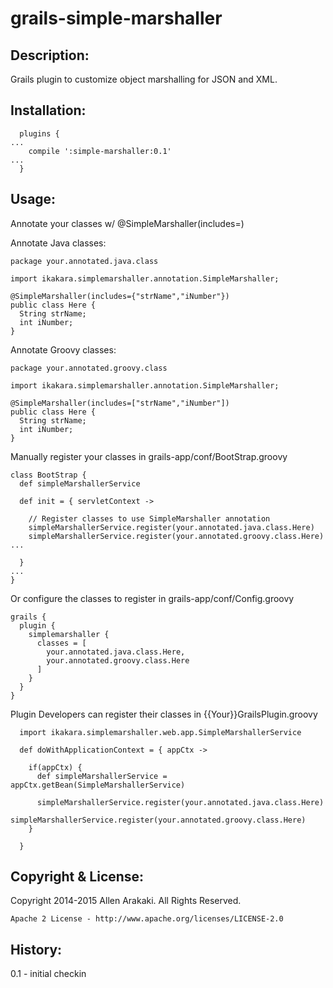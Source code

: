 # grails-simple-marshaller

Description:
--------------
Grails plugin to customize object marshalling for JSON and XML.

Installation:
--------------
```
  plugins {
...
    compile ':simple-marshaller:0.1'
...
  }
```

Usage:
--------------
Annotate your classes w/ @SimpleMarshaller(includes=)

Annotate Java classes:
```
package your.annotated.java.class

import ikakara.simplemarshaller.annotation.SimpleMarshaller;

@SimpleMarshaller(includes={"strName","iNumber"})
public class Here {
  String strName;
  int iNumber;
}
```

Annotate Groovy classes:
```
package your.annotated.groovy.class

import ikakara.simplemarshaller.annotation.SimpleMarshaller;

@SimpleMarshaller(includes=["strName","iNumber"])
public class Here {
  String strName;
  int iNumber;
}
```

Manually register your classes in grails-app/conf/BootStrap.groovy
```
class BootStrap {
  def simpleMarshallerService

  def init = { servletContext ->

    // Register classes to use SimpleMarshaller annotation
    simpleMarshallerService.register(your.annotated.java.class.Here)
    simpleMarshallerService.register(your.annotated.groovy.class.Here)
...

  }
...
}
```

Or configure the classes to register in grails-app/conf/Config.groovy
```
grails {
  plugin {
    simplemarshaller {
      classes = [
        your.annotated.java.class.Here,
        your.annotated.groovy.class.Here
      ]
    }
  }
}
```

Plugin Developers can register their classes in {{Your}}GrailsPlugin.groovy
```
  import ikakara.simplemarshaller.web.app.SimpleMarshallerService

  def doWithApplicationContext = { appCtx ->

    if(appCtx) {
      def simpleMarshallerService = appCtx.getBean(SimpleMarshallerService)

      simpleMarshallerService.register(your.annotated.java.class.Here)
      simpleMarshallerService.register(your.annotated.groovy.class.Here)
    }

  }
```


Copyright & License:
--------------
Copyright 2014-2015 Allen Arakaki.  All Rights Reserved.

```
Apache 2 License - http://www.apache.org/licenses/LICENSE-2.0
```

History:
--------------
0.1 - initial checkin